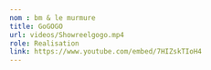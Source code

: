```yaml
---
nom : bm & le murmure
title: GoGOGO
url: videos/Showreelgogo.mp4
role: Realisation
link: https://www.youtube.com/embed/7HIZskTIoH4
---
```

